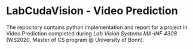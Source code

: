 # LabCudaVision - Video Prediction
The repository contains python implementation and report for a project in Video Prediction completed during *Lab Vision Systems MA-INF 4308* (WS2020, Master of CS program @ University of Bonn).
